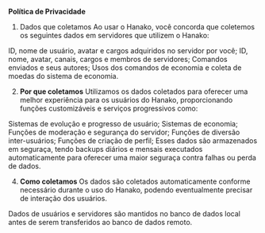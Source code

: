 **Política de Privacidade**

1. Dados que coletamos
Ao usar o Hanako, você concorda que coletemos os seguintes dados em servidores que utilizem o Hanako:

ID, nome de usuário, avatar e cargos adquiridos no servidor por você;
ID, nome, avatar, canais, cargos e membros de servidores;
Comandos enviados e seus autores;
Usos dos comandos de economia e coleta de moedas do sistema de economia.

2. **Por que coletamos**
Utilizamos os dados coletados para oferecer uma melhor experiência para os usuários do Hanako, proporcionando funções customizáveis e serviços progressivos como:

Sistemas de evolução e progresso de usuário;
Sistemas de economia;
Funções de moderação e segurança do servidor;
Funções de diversão inter-usuários;
Funções de criação de perfil;
Esses dados são armazenados em seguraça, tendo backups diários e mensais executados automaticamente para oferecer uma maior seguraça contra falhas ou perda de dados.

4. **Como coletamos**
Os dados são coletados automaticamente conforme necessário durante o uso do Hanako, podendo eventualmente precisar de interação dos usuários.

Dados de usuários e servidores são mantidos no banco de dados local antes de serem transferidos ao banco de dados remoto.
